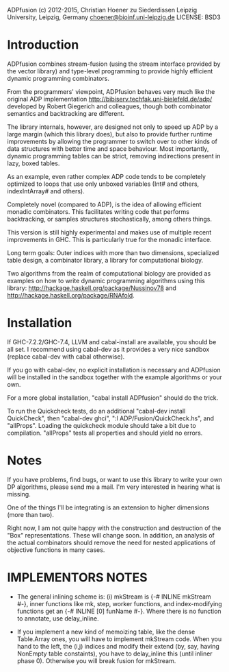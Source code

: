 
ADPfusion
(c) 2012-2015, Christian Hoener zu Siederdissen
Leipzig University, Leipzig, Germany
choener@bioinf.uni-leipzig.de
LICENSE: BSD3



Introduction
============

ADPfusion combines stream-fusion (using the stream interface provided by the
vector library) and type-level programming to provide highly efficient dynamic
programming combinators.

From the programmers' viewpoint, ADPfusion behaves very much like the original
ADP implementation <http://bibiserv.techfak.uni-bielefeld.de/adp/> developed by
Robert Giegerich and colleagues, though both combinator semantics and
backtracking are different.

The library internals, however, are designed not only to speed up ADP by a
large margin (which this library does), but also to provide further runtime
improvements by allowing the programmer to switch over to other kinds of data
structures with better time and space behaviour. Most importantly, dynamic
programming tables can be strict, removing indirections present in lazy, boxed
tables.

As an example, even rather complex ADP code tends to be completely optimized to
loops that use only unboxed variables (Int# and others, indexIntArray# and
others).

Completely novel (compared to ADP), is the idea of allowing efficient monadic
combinators. This facilitates writing code that performs backtracking, or
samples structures stochastically, among others things.

This version is still highly experimental and makes use of multiple recent
improvements in GHC. This is particularly true for the monadic interface.

Long term goals: Outer indices with more than two dimensions, specialized table
design, a combinator library, a library for computational biology.

Two algorithms from the realm of computational biology are provided as examples
on how to write dynamic programming algorithms using this library:
<http://hackage.haskell.org/package/Nussinov78> and
<http://hackage.haskell.org/package/RNAfold>.


Installation
============

If GHC-7.2.2/GHC-7.4, LLVM and cabal-install are available, you should be all
set. I recommend using cabal-dev as it provides a very nice sandbox (replace
cabal-dev with cabal otherwise).

If you go with cabal-dev, no explicit installation is necessary and ADPfusion
will be installed in the sandbox together with the example algorithms or your
own.

For a more global installation, "cabal install ADPfusion" should do the trick.

To run the Quickcheck tests, do an additional "cabal-dev install QuickCheck",
then "cabal-dev ghci", ":l ADP/Fusion/QuickCheck.hs", and "allProps". Loading
the quickcheck module should take a bit due to compilation. "allProps" tests
all properties and should yield no errors.



Notes
=====

If you have problems, find bugs, or want to use this library to write your own
DP algorithms, please send me a mail. I'm very interested in hearing what is
missing.

One of the things I'll be integrating is an extension to higher dimensions
(more than two).

Right now, I am not quite happy with the construction and destruction of the
"Box" representations. These will change soon. In addition, an analysis of the
actual combinators should remove the need for nested applications of objective
functions in many cases.



IMPLEMENTORS NOTES
==================

- The general inlining scheme is: (i) mkStream is {-# INLINE mkStream #-},
  inner functions like mk, step, worker functions, and index-modifying
  functions get an {-# INLINE [0] funName #-}. Where there is no function to
  annotate, use delay_inline.

- If you implement a new kind of memoizing table, like the dense Table.Array
  ones, you will have to implement mkStream code. When you hand to the left,
  the (i,j) indices and modify their extend (by, say, having NonEmpty table
  constaints), you have to delay_inline this (until inliner phase 0). Otherwise
  you will break fusion for mkStream.

